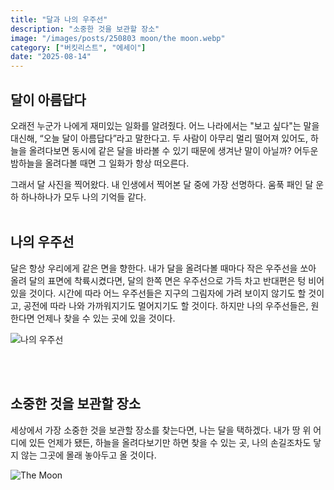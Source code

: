 ```yaml
---
title: "달과 나의 우주선"
description: "소중한 것을 보관할 장소"
image: "/images/posts/250803 moon/the moon.webp"
category: ["버킷리스트", "에세이"]
date: "2025-08-14"
---
```


## 달이 아름답다

오래전 누군가 나에게 재미있는 일화를 알려줬다. 어느 나라에서는 "보고 싶다"는 말을 대신해, “오늘 달이 아름답다”라고 말한다고.
두 사람이 아무리 멀리 떨어져 있어도, 하늘을 올려다보면 동시에 같은 달을 바라볼 수 있기 때문에 생겨난 말이 아닐까? 어두운 밤하늘을 올려다볼 때면 그 일화가 항상 떠오른다.

그래서 달 사진을 찍어왔다. 내 인생에서 찍어본 달 중에 가장 선명하다. 움푹 패인 달 운하 하나하나가 모두 나의 기억들 같다.
 <br><br>

## 나의 우주선


달은 항상 우리에게 같은 면을 향한다. 내가 달을 올려다볼 때마다 작은 우주선을 쏘아 올려 달의 표면에 착륙시켰다면, 달의 한쪽 면은 우주선으로 가득 차고 반대편은 텅 비어 있을 것이다. 시간에 따라 어느 우주선들은 지구의 그림자에 가려 보이지 않기도 할 것이고, 공전에 따라 나와 가까워지기도 멀어지기도 할 것이다. 하지만 나의 우주선들은, 원한다면 언제나 찾을 수 있는 곳에 있을 것이다.

<img src="/images/posts/250803 moon/doodle.webp" alt="나의 우주선"/>

 <br><br>

## 소중한 것을 보관할 장소

세상에서 가장 소중한 것을 보관할 장소를 찾는다면, 나는 달을 택하겠다. 내가 땅 위 어디에 있든 언제가 됐든, 하늘을 올려다보기만 하면 찾을 수 있는 곳, 나의 손길조차도 닿지 않는 그곳에 몰래 놓아두고 올 것이다.

<img src="/images/posts/250803 moon/the moon.webp" alt="The Moon"/>
